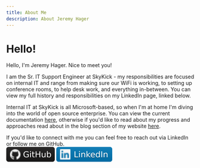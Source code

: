 ```yaml
---
title: About Me
description: About Jeremy Hager
---
```


# Hello!

Hello, I'm Jeremy Hager. Nice to meet you!

I am the Sr. IT Support Engineer at SkyKick - my responsibilities are focused on internal IT and range from making sure our WiFi is working, to setting up conference rooms, to help desk work, and everything in-between. You can view my full history and responsibilities on my LinkedIn page, linked below.

Internal IT at SkyKick is all Microsoft-based, so when I'm at home I'm diving into the world of open source enterprise. You can view the current documentation [here](/docs), otherwise if you'd like to read about my progress and approaches read about in the blog section of my website [here](/blog).

If you'd like to connect with me you can feel free to reach out via LinkedIn or follow me on GitHub.  
[![GitHub followers](../../static/img/GitHub.svg)](https://github.com/jeremyhager/)
[![Connect via LinkedIn](../../static/img/LinkedIn.svg)](https://www.linkedin.com/in/hagerjeremy/)